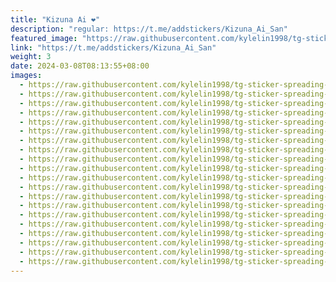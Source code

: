 ```yaml
---
title: "Kizuna Ai ❤️"
description: "regular: https://t.me/addstickers/Kizuna_Ai_San"
featured_image: "https://raw.githubusercontent.com/kylelin1998/tg-sticker-spreading-worldwide-images/main/img/d86b8549-6244-4125-8d16-be9c4a7aa43f.jpg"
link: "https://t.me/addstickers/Kizuna_Ai_San"
weight: 3
date: 2024-03-08T08:13:55+08:00
images:
  - https://raw.githubusercontent.com/kylelin1998/tg-sticker-spreading-worldwide-images/main/img/d86b8549-6244-4125-8d16-be9c4a7aa43f.jpg
  - https://raw.githubusercontent.com/kylelin1998/tg-sticker-spreading-worldwide-images/main/img/ec98e801-d407-48b4-962b-b4d2d4a3530e.jpg
  - https://raw.githubusercontent.com/kylelin1998/tg-sticker-spreading-worldwide-images/main/img/14d9cc51-4b17-4143-a690-c374b93f5aa1.jpg
  - https://raw.githubusercontent.com/kylelin1998/tg-sticker-spreading-worldwide-images/main/img/0edbfbbc-d6a2-4956-a4aa-0d2e92de9fc7.jpg
  - https://raw.githubusercontent.com/kylelin1998/tg-sticker-spreading-worldwide-images/main/img/d0e9bdad-3dcb-4b87-8829-0a6ce6af6c0e.jpg
  - https://raw.githubusercontent.com/kylelin1998/tg-sticker-spreading-worldwide-images/main/img/03853d1c-f8fb-453c-86fc-92d703fcbd86.jpg
  - https://raw.githubusercontent.com/kylelin1998/tg-sticker-spreading-worldwide-images/main/img/18cf597a-99e3-4e4d-ba65-e7b753937438.jpg
  - https://raw.githubusercontent.com/kylelin1998/tg-sticker-spreading-worldwide-images/main/img/a0493fd4-8abf-44fb-89e8-d9cf0e4d9b94.jpg
  - https://raw.githubusercontent.com/kylelin1998/tg-sticker-spreading-worldwide-images/main/img/dcad2435-01ab-439b-a098-7a745cef3011.jpg
  - https://raw.githubusercontent.com/kylelin1998/tg-sticker-spreading-worldwide-images/main/img/492b4fab-bac8-4585-925d-418112def603.jpg
  - https://raw.githubusercontent.com/kylelin1998/tg-sticker-spreading-worldwide-images/main/img/bed381f5-ccf9-4cad-b89c-f89551134f64.jpg
  - https://raw.githubusercontent.com/kylelin1998/tg-sticker-spreading-worldwide-images/main/img/465f178d-1ec1-493d-b542-7491c2fac64f.jpg
  - https://raw.githubusercontent.com/kylelin1998/tg-sticker-spreading-worldwide-images/main/img/ab911bce-8cd6-493b-a5dd-7bc575e43a8a.jpg
  - https://raw.githubusercontent.com/kylelin1998/tg-sticker-spreading-worldwide-images/main/img/d536b064-c913-4628-a55d-2d21e0e2a55a.jpg
  - https://raw.githubusercontent.com/kylelin1998/tg-sticker-spreading-worldwide-images/main/img/1cb47b40-98df-4a05-8611-9bef79d0b0e0.jpg
  - https://raw.githubusercontent.com/kylelin1998/tg-sticker-spreading-worldwide-images/main/img/96795fad-4921-4f43-9a8a-eb6527054bca.jpg
  - https://raw.githubusercontent.com/kylelin1998/tg-sticker-spreading-worldwide-images/main/img/7802a634-4600-4419-8664-187053ba7c79.jpg
  - https://raw.githubusercontent.com/kylelin1998/tg-sticker-spreading-worldwide-images/main/img/ca9c648d-695c-487e-8444-15066223c51d.jpg
  - https://raw.githubusercontent.com/kylelin1998/tg-sticker-spreading-worldwide-images/main/img/311d1a70-4101-4f84-95c1-50780236e265.jpg
  - https://raw.githubusercontent.com/kylelin1998/tg-sticker-spreading-worldwide-images/main/img/aa343f78-b268-4ec4-a211-452caf47b6eb.jpg
---
```

